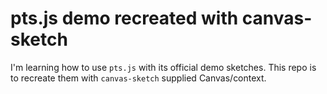 # pts.js demo recreated with canvas-sketch

I'm learning how to use `pts.js` with its official demo sketches. This repo is to recreate them with `canvas-sketch` supplied Canvas/context.